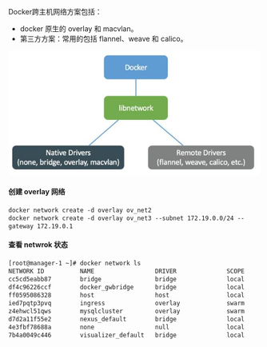 Docker跨主机网络方案包括：

- docker 原生的 overlay 和 macvlan。
- 第三方方案：常用的包括 flannel、weave 和 calico。

![docker-network](./images/docker-network.png)

#### 创建 overlay 网络

```
docker network create -d overlay ov_net2
docker network create -d overlay ov_net3 --subnet 172.19.0.0/24 --gateway 172.19.0.1
```

#### 查看 netwrok 状态

```
[root@manager-1 ~]# docker network ls
NETWORK ID          NAME                 DRIVER              SCOPE
cc5cd5eabb87        bridge               bridge              local
df4c96226ccf        docker_gwbridge      bridge              local
ff0595086328        host                 host                local
ied7pqtp3pvq        ingress              overlay             swarm
z4ehwcl51qws        mysqlcluster         overlay             swarm
d7d2a11f55e2        nexus_default        bridge              local
4e3fbf78688a        none                 null                local
7b4a0049c446        visualizer_default   bridge              local
```
